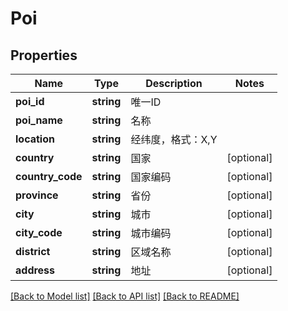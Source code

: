 # Poi

## Properties
Name | Type | Description | Notes
------------ | ------------- | ------------- | -------------
**poi_id** | **string** | 唯一ID | 
**poi_name** | **string** | 名称 | 
**location** | **string** | 经纬度，格式：X,Y | 
**country** | **string** | 国家 | [optional] 
**country_code** | **string** | 国家编码 | [optional] 
**province** | **string** | 省份 | [optional] 
**city** | **string** | 城市 | [optional] 
**city_code** | **string** | 城市编码 | [optional] 
**district** | **string** | 区域名称 | [optional] 
**address** | **string** | 地址 | [optional] 

[[Back to Model list]](../../README.md#documentation-for-models) [[Back to API list]](../../README.md#documentation-for-api-endpoints) [[Back to README]](../../README.md)

